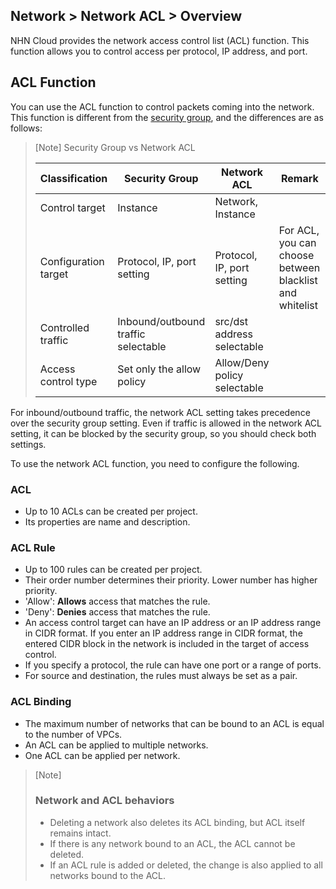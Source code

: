 ## Network > Network ACL > Overview

NHN Cloud provides the network access control list (ACL) function.
This function allows you to control access per protocol, IP address, and port.


<a id="1"></a>
## ACL Function

You can use the ACL function to control packets coming into the network.
This function is different from the [security group](/Network/Security%20Groups/en/overview/), and the differences are as follows:

> [Note] Security Group vs Network ACL
>
> | Classification | Security Group | Network ACL | Remark |
> |--|--|--|--|
> | Control target | Instance | Network, Instance | |
> | Configuration target | Protocol, IP, port setting | Protocol, IP, port setting | For ACL, you can choose between blacklist and whitelist |
> | Controlled traffic | Inbound/outbound traffic<br>selectable | src/dst address selectable |
> | Access control type | Set only the allow policy | Allow/Deny policy selectable |

For inbound/outbound traffic, the network ACL setting takes precedence over the security group setting.
Even if traffic is allowed in the network ACL setting, it can be blocked by the security group, so you should check both settings.

To use the network ACL function, you need to configure the following.


<a id="2"></a>
### ACL
* Up to 10 ACLs can be created per project.
* Its properties are name and description.


<a id="3"></a>
### ACL Rule
* Up to 100 rules can be created per project.
* Their order number determines their priority. Lower number has higher priority.
* 'Allow': **Allows** access that matches the rule.
* 'Deny': **Denies** access that matches the rule.
* An access control target can have an IP address or an IP address range in CIDR format. If you enter an IP address range in CIDR format, the entered CIDR block in the network is included in the target of access control.
* If you specify a protocol, the rule can have one port or a range of ports.
* For source and destination, the rules must always be set as a pair.


<a id="4"></a>
### ACL Binding
* The maximum number of networks that can be bound to an ACL is equal to the number of VPCs.
* An ACL can be applied to multiple networks.
* One ACL can be applied per network.

> [Note]
> <a id="5"></a>
> ### Network and ACL behaviors
> * Deleting a network also deletes its ACL binding, but ACL itself remains intact.
> * If there is any network bound to an ACL, the ACL cannot be deleted.
> * If an ACL rule is added or deleted, the change is also applied to all networks bound to the ACL.

